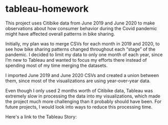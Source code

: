 # tableau-homework
This project uses Citibike data from June 2019 and June 2020 to make observations about how consumer behavior during the Covid pandemic might have affected overall patterns in bike sharing. 

Initially, my plan was to merge CSVs for each month in 2019 and 2020, to see how bike sharing patterns changed throughout each “stage” of the pandemic. I decided to limit my data to only one month of each year, since I’m new to Tableau and wanted to focus my efforts there instead of spending most of my time merging the datasets. 

I imported June 2019 and June 2020 CSVs and created a union between them, since most of the visualizations are using year-over-year data.

Even though I only used 2 months worth of Citibike data, Tableau was extremely slow in processing the data into my visualizations, which made the project much more challenging than it probably should have been. For future projects, I would look into ways to reduce this processing time.

Here's a link to the Tableau Story: 

